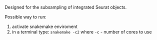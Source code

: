 Designed for the subsampling of integrated Seurat objects.

Possible way to run:
1) activate snakemake enviroment
2) in a terminal type: ```snakemake -c2``` where ```-c``` - number of cores to use
